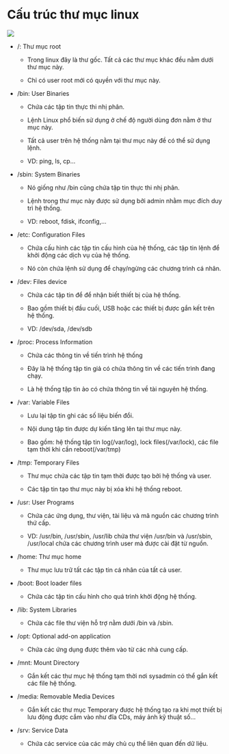# Cấu trúc thư mục linux
![](https://img001.prntscr.com/file/img001/a7XHksUzRi-bWDaJzOFCqQ.png)
* /: Thư mục root
 
  - Trong linux đây là thư gốc. Tất cả các thư mục khác đều nằm dưới thư mục này.
  
  - Chỉ có user root mới có quyền với thư mục này.
  
* /bin: User Binaries 
  
  - Chứa các tập tin thực thi nhị phân.
  
  - Lệnh Linux phổ biến sử dụng ở chế độ người dùng đơn nằm ở thư mục này.
  
  - Tất cả user trên hệ thống nằm tại thư mục này đề có thể sử dụng lệnh.
  
  - VD: ping, ls, cp...
  
* /sbin: System Binaries
  
  - Nó giống như /bin cũng chứa tập tin thực thi nhị phân.
  
  - Lệnh trong thư mục này được sử dụng bởi admin nhằm mục đích duy trì hệ thống.
  
  - VD: reboot, fdisk, ifconfig,...
  
* /etc: Configuration Files
 
  - Chứa cấu hình các tập tin cấu hình của hệ thống, các tập tin lệnh để 
  khởi động các dịch vụ của hệ thống.
  
  - Nó còn chứa lệnh sử dụng để chạy/ngừng các chương trình cá nhân.
  
* /dev: Files device
 
  - Chứa các tập tin để để nhận biết thiết bị của hệ thống.
  
  - Bao gồm thiết bị đầu cuối, USB hoặc các thiết bị được gắn kết trên hệ thống.
  
  - VD: /dev/sda, /dev/sdb
  
* /proc: Process Information
  
  - Chứa các thông tin về tiến trình hệ thống
  
  - Đây là hệ thống tập tin giả có chứa thông tin về các tiến trình đang chạy.
  
  - Là hệ thống tập tin ảo có chứa thông tin về tài nguyên hệ thống.
  
* /var: Variable Files
 
  - Lưu lại tập tin ghi các số liệu biến đổi.
  
  - Nội dung tập tin được dự kiến tăng lên tại thư mục này.
  
  - Bao gồm: hệ thống tập tin log(/var/log), lock files(/var/lock), các file tạm thời khi cần reboot(/var/tmp)
  
* /tmp: Temporary Files
 
  - Thư mục chứa các tập tin tạm thời được tạo bởi hệ thống và user.
  
  - Các tập tin tạo thư mục này bị xóa khi hệ thống reboot.
  
* /usr: User Programs
 
  - Chứa các ứng dụng, thư viện, tài liệu và mã nguồn các chương trình thứ cấp.
  
  - VD: /usr/bin, /usr/sbin, /usr/lib chứa thư viện /usr/bin và /usr/sbin, /usr/local chứa các chương trình user 
  mà được cài đặt từ nguồn.
  
* /home: Thư mục home
 
  - Thư mục lưu trữ tất các tập tin cá nhân của tất cả user.
  
* /boot: Boot loader files
 
  - Chứa các tập tin cấu hình cho quá trình khởi động hệ thống.
  
* /lib: System Libraries
 
  - Chứa các file thư viện hỗ trợ nằm dưới /bin và /sbin.
  
* /opt: Optional add-on application
 
  - Chứa các ứng dụng được thêm vào từ các nhà cung cấp.
  
* /mnt: Mount Directory
 
  - Gắn kết các thư mục hệ thống tạm thời nơi sysadmin có thể gắn kết các file hệ thống.
  
* /media: Removable Media Devices
 
  - Gắn kết các thư mục Temporary được hệ thống tạo ra khi mọt thiết bị lưu động được cắm vào 
  như đĩa CDs, máy ảnh kỹ thuật số...
  
* /srv: Service Data
 
  - Chứa các service của các máy chủ cụ thể liên quan đến dữ liệu.
